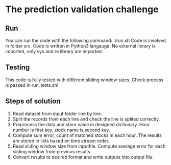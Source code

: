 # The prediction validation challenge

## Run
You can run the code with the following command: ./run.sh
Code is involved in folder src. Code is written in Python3 langauge. No external library is imported, only sys and re library are imported. 

## Testing
This code is fully tested with different sliding window sizes. Check process is passed in run_tests.sh!

## Steps of solution
1. Read dataset from input folder line by line.
2. Split the records from each line and check the line is splited correctly.
3. Preprocess the data and store value in designed dictionary. Hour number is first key, stock name is second key.
4. Compute sum error, count of matched stocks in each hour. The results are stored in lists based on time stream order.
5. Read sliding window size from inputfile. Compute average error for each sliding window from previous results.
6. Convert results to desired format and write outputs into output file.
